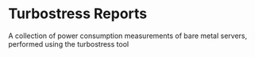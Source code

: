 # Turbostress Reports
A collection of power consumption measurements of bare metal servers, performed using the turbostress tool

